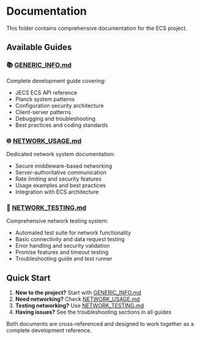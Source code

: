 # Documentation

This folder contains comprehensive documentation for the ECS project.

## Available Guides

### 📚 [GENERIC_INFO.md](./GENERIC_INFO.md)

Complete development guide covering:

- JECS ECS API reference
- Planck system patterns
- Configuration security architecture
- Client-server patterns
- Debugging and troubleshooting
- Best practices and coding standards

### 🌐 [NETWORK_USAGE.md](./NETWORK_USAGE.md)

Dedicated network system documentation:

- Secure middleware-based networking
- Server-authoritative communication
- Rate limiting and security features
- Usage examples and best practices
- Integration with ECS architecture

### 🧪 [NETWORK_TESTING.md](./NETWORK_TESTING.md)

Comprehensive network testing system:

- Automated test suite for network functionality
- Basic connectivity and data request testing
- Error handling and security validation
- Promise features and timeout testing
- Troubleshooting guide and test runner

## Quick Start

1. **New to the project?** Start with [GENERIC_INFO.md](./GENERIC_INFO.md)
2. **Need networking?** Check [NETWORK_USAGE.md](./NETWORK_USAGE.md)
3. **Testing networking?** Use [NETWORK_TESTING.md](./NETWORK_TESTING.md)
4. **Having issues?** See the troubleshooting sections in all guides

Both documents are cross-referenced and designed to work together as a complete development reference.

